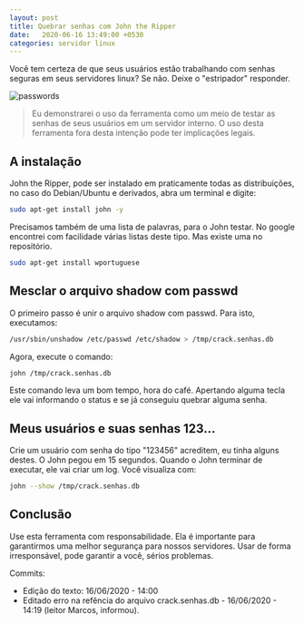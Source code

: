 ```yaml
---
layout: post
title: Quebrar senhas com John the Ripper
date:   2020-06-16 13:49:00 +0530
categories: servidor linux
---
```

Você tem certeza de que seus usuários estão trabalhando com senhas seguras em seus servidores linux? Se não. Deixe o "estripador" responder.

![passwords](https://profjulianoramos.github.io/linux/blog/images/password.jpg)

> Eu demonstrarei o uso da ferramenta como um meio de testar as senhas de seus usuários em um servidor interno. O uso desta ferramenta fora desta intenção pode ter implicações legais. 

## A instalação
John the Ripper, pode ser instalado em praticamente todas as distribuições, no caso do Debian/Ubuntu e derivados, abra um terminal e digite:

```bash
sudo apt-get install john -y
```

Precisamos também de uma lista de palavras, para o John testar. No google encontrei com facilidade várias listas deste tipo. Mas existe uma no repositório.

```bash
sudo apt-get install wportuguese
```

## Mesclar o arquivo shadow com passwd

O primeiro passo é unir o arquivo shadow com passwd. Para isto, executamos:

```bash
/usr/sbin/unshadow /etc/passwd /etc/shadow > /tmp/crack.senhas.db
```

Agora, execute o comando:

```bash
john /tmp/crack.senhas.db
```

Este comando leva um bom tempo, hora do café. Apertando alguma tecla ele vai informando o status e se já conseguiu quebrar alguma senha.

## Meus usuários e suas senhas 123...

Crie um usuário com senha do tipo "123456" acreditem, eu tinha alguns destes. O John pegou em 15 segundos. Quando o John terminar de executar, ele vai criar um log. Você visualiza com:

```bash
john --show /tmp/crack.senhas.db
```

## Conclusão
Use esta ferramenta com responsabilidade. Ela é importante para garantirmos uma melhor segurança para nossos servidores. Usar de forma irresponsável, pode garantir a você, sérios problemas.


Commits:
- Edição do texto: 16/06/2020 - 14:00
- Editado erro na refência do arquivo crack.senhas.db - 16/06/2020 - 14:19 (leitor Marcos, informou).


